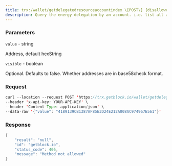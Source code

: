 ```yaml
---
title: trx:/wallet/getdelegatedresourceaccountindex \[POST\] {disallowed}
description: Query the energy delegation by an account. i.e. list all addresses thathave delegated resources to an account.
---
```


### Parameters


`value` - string

Address, default hexString

`visible` - boolean

Optional. Defaults to false. Whether addresses are in base58check
format.

### Request

``` java
curl --location --request POST 'https://trx.getblock.io/wallet/getdelegatedresourceaccountindex' \
--header 'x-api-key: YOUR-API-KEY' \
--header 'Content-Type: application/json' \
--data-raw '{"value": "4189139CB1387AF85E3D24E212A008AC974967E561"}'
```

###  Response

``` java
{
    "result": "null",
    "id": "getblock.io",
    "status_code": 405,
    "message": "Method not allowed"
}
```


